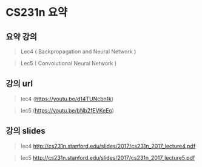 CS231n 요약
==================
요약 강의
----------------
> Lec4 ( Backpropagation and Neural Network )

> Lec5 ( Convolutional Neural Network )


강의 url
------------------------
> lec4 (https://youtu.be/d14TUNcbn1k)

> lec5 (https://youtu.be/bNb2fEVKeEo)

강의 slides
------------------------
> lec4 http://cs231n.stanford.edu/slides/2017/cs231n_2017_lecture4.pdf

> lec5 http://cs231n.stanford.edu/slides/2017/cs231n_2017_lecture5.pdf
